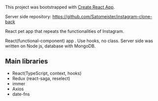 This project was bootstrapped with [Create React App](https://github.com/facebook/create-react-app).

Server side repository: https://github.com/Satomeister/instagram-clone-back

React pet app that repeats the functionalities of Instagram.

React(functional-component) app . Use hooks, no class. Server side was written on Node js, database with MongoDB. 

## Main libraries
  - React(TypeScript, context, hooks)
  - Redux (react-saga, reselect)
  - immer
  - Axios
  - date-fns
